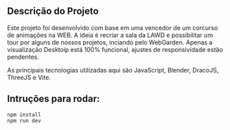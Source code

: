 
## Descrição do Projeto
Este projeto foi desenvolvido com base em uma vencedor de um corcurso de animações na WEB. A ideia é recriar a sala da LAWD e possibilitar um tour por alguns de nossos projetos, inciando pelo WebGarden. Apenas a visualização Desktoip está 100% funcional, ajustes de responsividade estão pendentes.

As principais tecnologias utilizadas aqui são JavaScript, Blender, DracoJS, ThreeJS e Vite.


## Intruções para rodar:
```
npm install
npm run dev
```


